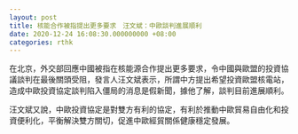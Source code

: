 ```yaml
---
layout: post
title: 核能合作被指提出更多要求　汪文斌：中歐談判進展順利
date: 2020-12-24 16:08:30.000000000 +08:00
categories: rthk
---
```


在北京，外交部回應中國被指在核能源合作提出更多要求，令中國與歐盟的投資協議談判在最後關頭受阻，發言人汪文斌表示，所謂中方提出希望投資歐盟核電站，造成中歐投資協定談判陷入僵局的消息是假新聞，據他了解，談判目前進展順利。

汪文斌又說，中歐投資協定是對雙方有利的協定，有利於推動中歐貿易自由化和投資便利化，平衡解決雙方關切，促進中歐經貿關係健康穩定發展。
